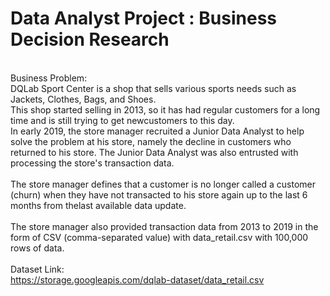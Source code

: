 # Data Analyst Project : Business Decision Research

<br>Business Problem:
<br>DQLab Sport Center is a shop that sells various sports needs such as Jackets, Clothes, Bags, and Shoes.
<br>This shop started selling in 2013, so it has had regular customers for a long time and is still trying to get newcustomers to this day.
<br>In early 2019, the store manager recruited a Junior Data Analyst to help solve the problem at his store, namely the decline in customers who returned to his store. The Junior Data Analyst was also entrusted with
processing the store's transaction data. 
<br>
<br>The store manager defines that a customer is no longer called a customer (churn) when they have not transacted to his store again up to the last 6 months from thelast available data update.
<br>
<br>The store manager also provided transaction data from 2013 to 2019 in the form of CSV (comma-separated
value) with data_retail.csv with 100,000 rows of data.
<br>
<br>Dataset Link:
<br>https://storage.googleapis.com/dqlab-dataset/data_retail.csv
